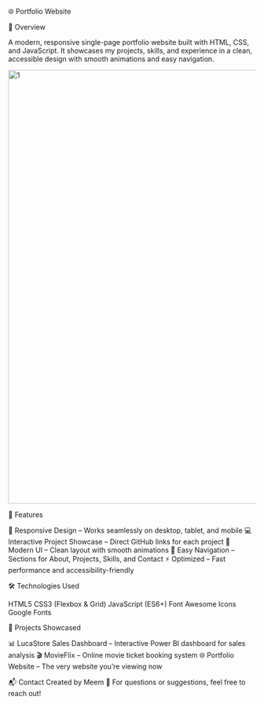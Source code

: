 🌐 Portfolio Website

📖 Overview

A modern, responsive single-page portfolio website built with HTML, CSS, and JavaScript. It showcases my projects, skills, and experience in a clean, accessible design with smooth animations and easy navigation.

<img width="1261" height="883" alt="1" src="https://github.com/user-attachments/assets/f0501ce8-0d71-406c-8e65-d29c686637e4" />

🚀 Features

📱 Responsive Design – Works seamlessly on desktop, tablet, and mobile
💻 Interactive Project Showcase – Direct GitHub links for each project
🎨 Modern UI – Clean layout with smooth animations 
🧭 Easy Navigation – Sections for About, Projects, Skills, and Contact
⚡ Optimized – Fast  performance and accessibility-friendly

🛠️ Technologies Used

HTML5
CSS3 (Flexbox & Grid)
JavaScript (ES6+)
Font Awesome Icons
Google Fonts

📂 Projects Showcased

📊 LucaStore Sales Dashboard – Interactive Power BI dashboard for sales analysis 
🎬 MovieFlix – Online movie ticket booking system
🌐 Portfolio Website – The very website you’re viewing now

📬 Contact Created by Meem 🚀 For questions or suggestions, feel free to reach out!
